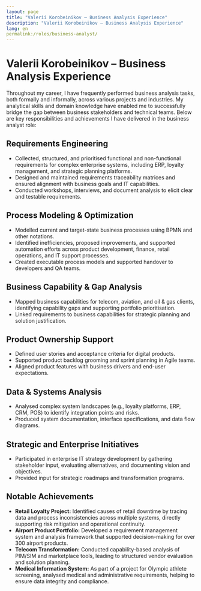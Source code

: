 ```yaml
---
layout: page
title: "Valerii Korobeinikov – Business Analysis Experience"
description: "Valerii Korobeinikov – Business Analysis Experience"
lang: en
permalink:/roles/business-analyst/
---
```


# Valerii Korobeinikov – Business Analysis Experience

Throughout my career, I have frequently performed business analysis tasks, both formally and informally, across various projects and industries. My analytical skills and domain knowledge have enabled me to successfully bridge the gap between business stakeholders and technical teams. Below are key responsibilities and achievements I have delivered in the business analyst role:

## Requirements Engineering

* Collected, structured, and prioritised functional and non-functional requirements for complex enterprise systems, including ERP, loyalty management, and strategic planning platforms.
* Designed and maintained requirements traceability matrices and ensured alignment with business goals and IT capabilities.
* Conducted workshops, interviews, and document analysis to elicit clear and testable requirements.

## Process Modeling & Optimization

* Modelled current and target-state business processes using BPMN and other notations.
* Identified inefficiencies, proposed improvements, and supported automation efforts across product development, finance, retail operations, and IT support processes.
* Created executable process models and supported handover to developers and QA teams.

## Business Capability & Gap Analysis

* Mapped business capabilities for telecom, aviation, and oil & gas clients, identifying capability gaps and supporting portfolio prioritisation.
* Linked requirements to business capabilities for strategic planning and solution justification.

## Product Ownership Support

* Defined user stories and acceptance criteria for digital products.
* Supported product backlog grooming and sprint planning in Agile teams.
* Aligned product features with business drivers and end-user expectations.

## Data & Systems Analysis

* Analysed complex system landscapes (e.g., loyalty platforms, ERP, CRM, POS) to identify integration points and risks.
* Produced system documentation, interface specifications, and data flow diagrams.

## Strategic and Enterprise Initiatives

* Participated in enterprise IT strategy development by gathering stakeholder input, evaluating alternatives, and documenting vision and objectives.
* Provided input for strategic roadmaps and transformation programs.

## Notable Achievements

* **Retail Loyalty Project:** Identified causes of retail downtime by tracing data and process inconsistencies across multiple systems, directly supporting risk mitigation and operational continuity.
* **Airport Product Portfolio:** Developed a requirement management system and analysis framework that supported decision-making for over 300 airport products.
* **Telecom Transformation:** Conducted capability-based analysis of PIM/SIM and marketplace tools, leading to structured vendor evaluation and solution planning.
* **Medical Information System:** As part of a project for Olympic athlete screening, analysed medical and administrative requirements, helping to ensure data integrity and compliance.
